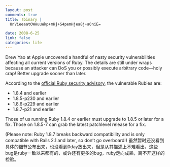 ```yaml
--- 
layout: post
comments: true
title: !binary |
  UnVieeaatOWHuuWkp+mHj+S4pemHjea8j+a0niE=

date: 2008-6-25
link: false
categories: life
---
```

Drew Yao at Apple uncovered a handful of nasty security vulnerabilities affecting all current versions of Ruby. The details are still under wraps because an attacker can DoS you or possibly execute arbitrary code—holy crap! Better upgrade sooner than later.

According to the <a href="http://www.ruby-lang.org/en/news/2008/06/20/arbitrary-code-execution-vulnerabilities/">official Ruby security advisory</a>, the vulnerable Rubies are:

* 1.8.4 and earlier
* 1.8.5-p230 and earlier
* 1.8.6-p229 and earlier
* 1.8.7-p21 and earlier

Those of us running Ruby 1.8.4 or earlier must upgrade to 1.8.5 or later for a fix. Those on 1.8.5-7 can grab the latest patchlevel release for a fix.

(Please note: Ruby 1.8.7 breaks backward compatibility and is only compatible with Rails 2.1 and later, so don’t go overboard!)
虽然暂时还没看到具体的细节公布出来，也没看到0day放出来，但是从其描述上不难看出，这些bug是ruby一致以来都有的，或许还有更多的bug，ruby走向成熟，离不开这样的检验。
